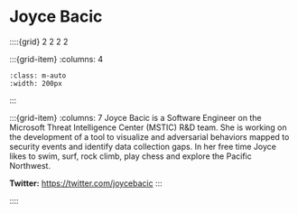 # Joyce Bacic

::::{grid} 2 2 2 2

:::{grid-item}
:columns: 4

```{image} ../images/collaborators/Joyce-Bacic.png
:class: m-auto
:width: 200px
```

:::

:::{grid-item}
:columns: 7
Joyce Bacic is a Software Engineer on the Microsoft Threat Intelligence Center (MSTIC) R&D team. She is working on the development of a tool to visualize and adversarial behaviors mapped to security events and identify data collection gaps. In her free time Joyce likes to swim, surf, rock climb, play chess and explore the Pacific Northwest.

**Twitter:** https://twitter.com/joycebacic
:::

::::